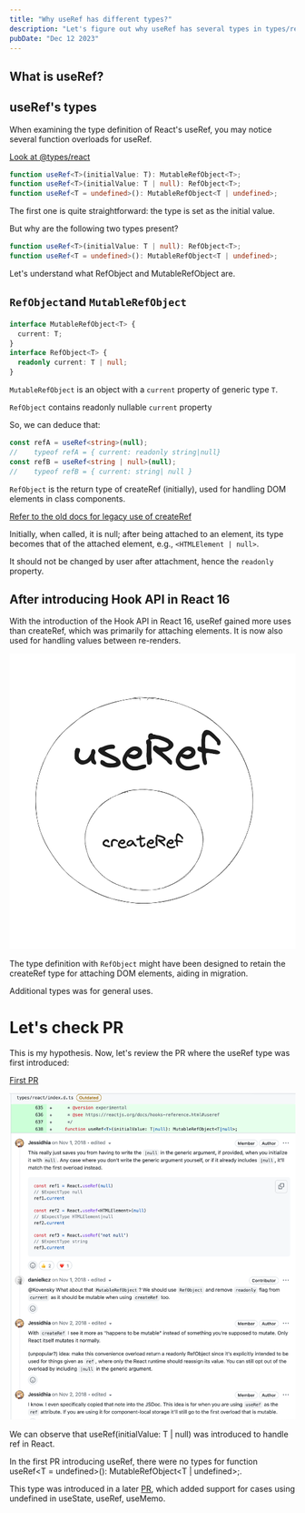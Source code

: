 ```yaml
---
title: "Why useRef has different types?"
description: "Let's figure out why useRef has several types in types/react"
pubDate: "Dec 12 2023"
---
```


## What is useRef?

## useRef's types

When examining the type definition of React's useRef, you may notice several function overloads for useRef.

[Look at @types/react](https://github.com/DefinitelyTyped/DefinitelyTyped/blob/0928217380812c4b25ee324405e347fb6506eaa1/types/react/index.d.ts#L1067)

```typescript
function useRef<T>(initialValue: T): MutableRefObject<T>;
function useRef<T>(initialValue: T | null): RefObject<T>;
function useRef<T = undefined>(): MutableRefObject<T | undefined>;
```

The first one is quite straightforward: the type is set as the initial value.

But why are the following two types present?

```typescript
function useRef<T>(initialValue: T | null): RefObject<T>;
function useRef<T = undefined>(): MutableRefObject<T | undefined>;
```

Let's understand what RefObject and MutableRefObject are.

## `RefObject`and `MutableRefObject`

```typescript
interface MutableRefObject<T> {
  current: T;
}
interface RefObject<T> {
  readonly current: T | null;
}
```

`MutableRefObject` is an object with a `current` property of generic type `T`.

`RefObject` contains readonly nullable `current` property

So, we can deduce that:

```typescript
const refA = useRef<string>(null);
//    typeof refA = { current: readonly string|null}
const refB = useRef<string | null>(null);
//    typeof refB = { current: string| null }
```

`RefObject` is the return type of createRef (initially), used for handling DOM elements in class components.

[Refer to the old docs for legacy use of createRef](https://ko.legacy.reactjs.org/docs/refs-and-the-dom.html)

Initially, when called, it is null; after being attached to an element, its type becomes that of the attached element, e.g., `<HTMLElement | null>`.

It should not be changed by user after attachment, hence the `readonly` property.

## After introducing Hook API in React 16

With the introduction of the Hook API in React 16, useRef gained more uses than createRef, which was primarily for attaching elements. It is now also used for handling values between re-renders.

![Image showing useRef use cases](../blog/images/why_use_ref/more_ref.png)

The type definition with `RefObject` might have been designed to retain the createRef type for attaching DOM elements, aiding in migration.

Additional types was for general uses.

# Let's check PR

This is my hypothesis. Now, let's review the PR where the useRef type was first introduced:

[First PR](https://github.com/DefinitelyTyped/DefinitelyTyped/pull/30057)

![Image from the first PR](../blog/images/why_use_ref/first_pr.png)

We can observe that useRef<T>(initialValue: T | null) was introduced to handle ref in React.

In the first PR introducing useRef, there were no types for function useRef<T = undefined>(): MutableRefObject<T | undefined>;.

This type was introduced in a later [PR](https://github.com/DefinitelyTyped/DefinitelyTyped/pull/33220), which added support for cases using undefined in useState, useRef, useMemo.
